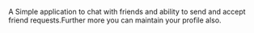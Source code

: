 A Simple application to chat with friends and ability to send and accept friend requests.Further more you can maintain your profile also.
